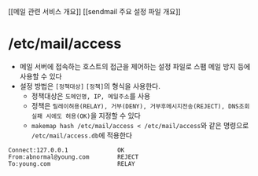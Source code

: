 [[메일 관련 서비스 개요]]
[[sendmail 주요 설정 파일 개요]]

# /etc/mail/access
- 메일 서버에 접속하는 호스트의 접근을 제어하는 설정 파일로 스팸 메일 방지 등에 사용할 수 있다
- 설정 방법은 `[정책대상]` `[정책]`의 형식을  사용한다.
	- 정책대상은 `도메인명, IP, 메일주소`를 사용
	- 정책은 `릴레이허용(RELAY), 거부(DENY), 거부후메시지전송(REJECT), DNS조회 실패 시에도 허용(OK)`을 지정할 수 있다
	- `makemap hash /etc/mail/access < /etc/mail/access`와 같은 명령으로 `/etc/mail/access.db`에 적용한다
```
Connect:127.0.0.1              OK
From:abnormal@young.com        REJECT
To:young.com                   RELAY
```